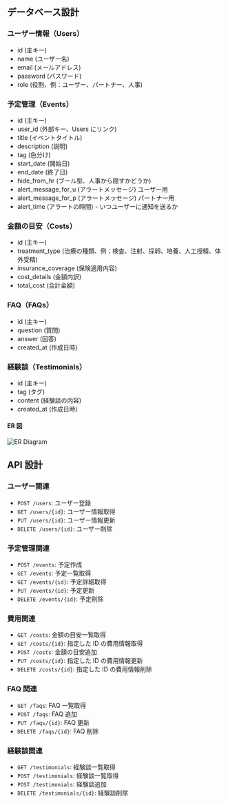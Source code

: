 ## データベース設計

### ユーザー情報（Users）

- id (主キー)
- name (ユーザー名)
- email (メールアドレス)
- password (パスワード)
- role (役割、例：ユーザー、パートナー、人事)

### 予定管理（Events）

- id (主キー)
- user_id (外部キー、Users にリンク)
- title (イベントタイトル)
- description (説明)
- tag (色分け)
- start_date (開始日)
- end_date (終了日)
- hide_from_hr (ブール型、人事から隠すかどうか)
- alert_message_for_u (アラートメッセージ) ユーザー用
- alert_message_for_p (アラートメッセージ) パートナー用
- alert_time (アラートの時間) - いつユーザーに通知を送るか

### 金額の目安（Costs）

- id (主キー)
- treatment_type (治療の種類、例：検査、注射、採卵、培養、人工授精、体外受精)
- insurance_coverage (保険適用内容)
- cost_details (金額内訳)
- total_cost (合計金額)

### FAQ（FAQs）

- id (主キー)
- question (質問)
- answer (回答)
- created_at (作成日時)

### 経験談（Testimonials）

- id (主キー)
- tag (タグ)
- content (経験談の内容)
- created_at (作成日時)

#### ER 図

![ER Diagram](<https://prod-files-secure.s3.us-west-2.amazonaws.com/fae54200-263a-443f-a2d7-4f439f5b2e0c/af6aae28-f0be-426b-a5ad-6e40056ec353/diagram_(lastpj).png>)

## API 設計

### ユーザー関連

- `POST /users`: ユーザー登録
- `GET /users/{id}`: ユーザー情報取得
- `PUT /users/{id}`: ユーザー情報更新
- `DELETE /users/{id}`: ユーザー削除

### 予定管理関連

- `POST /events`: 予定作成
- `GET /events`: 予定一覧取得
- `GET /events/{id}`: 予定詳細取得
- `PUT /events/{id}`: 予定更新
- `DELETE /events/{id}`: 予定削除

### 費用関連

- `GET /costs`: 金額の目安一覧取得
- `GET /costs/{id}`: 指定した ID の費用情報取得
- `POST /costs`: 金額の目安追加
- `PUT /costs/{id}`: 指定した ID の費用情報更新
- `DELETE /costs/{id}`: 指定した ID の費用情報削除

### FAQ 関連

- `GET /faqs`: FAQ 一覧取得
- `POST /faqs`: FAQ 追加
- `PUT /faqs/{id}`: FAQ 更新
- `DELETE /faqs/{id}`: FAQ 削除

### 経験談関連

- `GET /testimonials`: 経験談一覧取得
- `POST /testimonials`: 経験談一覧取得
- `POST /testimonials`: 経験談追加
- `DELETE /testimonials/{id}`: 経験談削除
